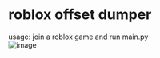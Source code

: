# roblox offset dumper
usage: join a roblox game and run main.py\
![image](https://github.com/user-attachments/assets/05744e24-a503-4827-8934-0967757d005c)
